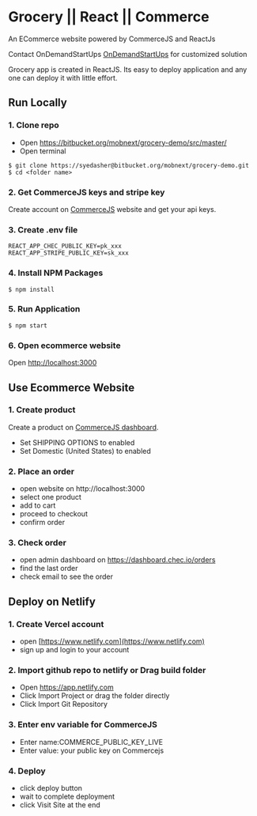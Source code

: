 # Grocery || React || Commerce

An ECommerce website powered by CommerceJS and ReactJs

Contact OnDemandStartUps [OnDemandStartUps](https://ondemandstartup.com/) for customized solution

Grocery app is created in ReactJS. Its easy to deploy application and any one can deploy it with little effort.

## Run Locally

### 1. Clone repo

- Open https://bitbucket.org/mobnext/grocery-demo/src/master/
- Open terminal

```
$ git clone https://syedasher@bitbucket.org/mobnext/grocery-demo.git
$ cd <folder name>
```

### 2. Get CommerceJS keys and stripe key

Create account on [CommerceJS](http://commercejs.com/) website and get your api keys.

### 3. Create .env file

```
REACT_APP_CHEC_PUBLIC_KEY=pk_xxx
REACT_APP_STRIPE_PUBLIC_KEY=sk_xxx
```

### 4. Install NPM Packages

```
$ npm install
```

### 5. Run Application

```
$ npm start
```

### 6. Open ecommerce website

Open [http://localhost:3000](http://localhost:3000)

## Use Ecommerce Website

### 1. Create product

Create a product on [CommerceJS dashboard](https://dashboard.chec.io/products).

- Set SHIPPING OPTIONS to enabled
- Set Domestic (United States) to enabled

### 2. Place an order

- open website on http://localhost:3000
- select one product
- add to cart
- proceed to checkout
- confirm order

### 3. Check order

- open admin dashboard on https://dashboard.chec.io/orders
- find the last order
- check email to see the order

## Deploy on Netlify

### 1. Create Vercel account

- open [https://www.netlify.com](https://www.netlify.com)
- sign up and login to your account

### 2. Import github repo to netlify or Drag build folder

- Open https://app.netlify.com
- Click Import Project or drag the folder directly
- Click Import Git Repository

### 3. Enter env variable for CommerceJS

- Enter name:COMMERCE_PUBLIC_KEY_LIVE
- Enter value: your public key on Commercejs

### 4. Deploy

- click deploy button
- wait to complete deployment
- click Visit Site at the end
